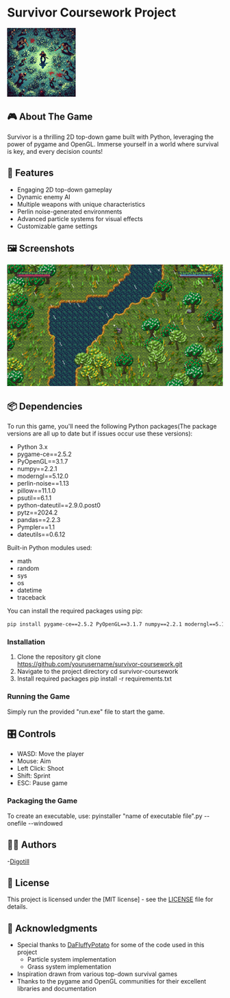 # Survivor Coursework Project

![Game Cover](Assets/UI/Cover.png)

## 🎮 About The Game

Survivor is a thrilling 2D top-down game built with Python, leveraging the power of pygame and OpenGL. Immerse yourself in a world where survival is key, and every decision counts!

## 🚀 Features

- Engaging 2D top-down gameplay
- Dynamic enemy AI
- Multiple weapons with unique characteristics
- Perlin noise-generated environments
- Advanced particle systems for visual effects
- Customizable game settings

## 🖼 Screenshots

![Gameplay Screenshot](Assets/UI/screenshot.png)

## 📦 Dependencies

To run this game, you'll need the following Python packages(The package versions are all up to date but if issues 
occur use these versions):

- Python 3.x
- pygame-ce==2.5.2
- PyOpenGL==3.1.7
- numpy==2.2.1
- moderngl==5.12.0
- perlin-noise==1.13
- pillow==11.1.0
- psutil==6.1.1
- python-dateutil==2.9.0.post0
- pytz==2024.2
- pandas==2.2.3
- Pympler==1.1
- dateutils==0.6.12

Built-in Python modules used:
- math
- random
- sys
- os
- datetime
- traceback

You can install the required packages using pip:

```bash
pip install pygame-ce==2.5.2 PyOpenGL==3.1.7 numpy==2.2.1 moderngl==5.12.0 perlin-noise==1.13 pillow==11.1.0 psutil==6.1.1 python-dateutil==2.9.0.post0 pytz==2024.2 pandas==2.2.3 Pympler==1.1 dateutils==0.6.12
```

### Installation

1. Clone the repository
   git clone https://github.com/yourusername/survivor-coursework.git
2. Navigate to the project directory
   cd survivor-coursework
3. Install required packages
   pip install -r requirements.txt

### Running the Game

Simply run the provided "run.exe" file to start the game.

## 🎛 Controls

- WASD: Move the player
- Mouse: Aim
- Left Click: Shoot
- Shift: Sprint
- ESC: Pause game

### Packaging the Game

To create an executable, use:
pyinstaller "name of executable file".py --onefile --windowed

## 👨‍💻 Authors

 -[Digotill](https://github.com/digotill)

## 📄 License

This project is licensed under the [MIT license] - see the [LICENSE](LICENSE.md) file for details.

## 🙏 Acknowledgments

- Special thanks to [DaFluffyPotato](https://github.com/DaFluffyPotato) for some of the code used in this project
  - Particle system implementation
  - Grass system implementation
- Inspiration drawn from various top-down survival games
- Thanks to the pygame and OpenGL communities for their excellent libraries and documentation